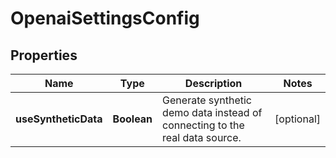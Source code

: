 

# OpenaiSettingsConfig


## Properties

| Name | Type | Description | Notes |
|------------ | ------------- | ------------- | -------------|
|**useSyntheticData** | **Boolean** | Generate synthetic demo data instead of connecting to the real data source. |  [optional] |



